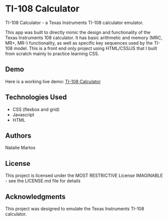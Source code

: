
# TI-108 Calculator

TI-108 Calculator - a Texas Instruments TI-108 calculator emulator. 

This app was built to directly mimic the design and functionality of the Texas Instruments 108 calculator. It has basic arithmetic and memory (MRC, MR+, MR-) functionality, as well as specific key sequences used by the TI-108 model. This is a front end only project using HTML/CSS/JS that I built from scratch mainly to practice learning CSS.

## Demo

Here is a working live demo: [TI-108 Calculator](https://ti-108-calculator.netlify.app/)

## Technologies Used

* CSS (flexbox and grid)
* Javascript
* HTML

## Authors

Natalie Martos  

## License

This project is licensed under the MOST RESTRICTIVE License IMAGINABLE - see the LICENSE.md file for details

## Acknowledgments

This project was designed to emulate the Texas Instruments TI-108 calculator.